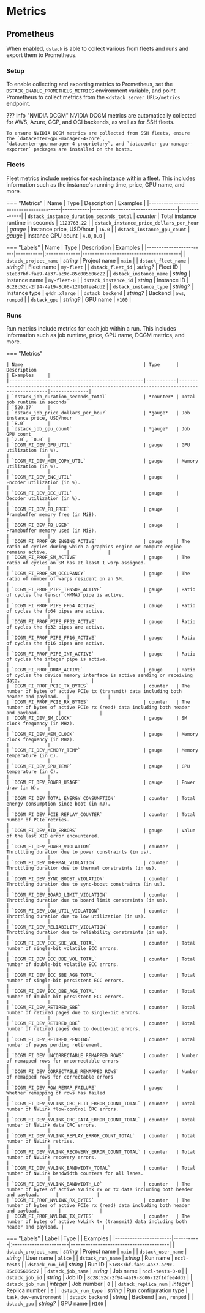 # Metrics

## Prometheus

When enabled, `dstack` is able to collect various from fleets and runs and export them 
to Prometheus.  

### Setup

To enable collecting and exporting metrics to Prometheus, 
set the `DSTACK_ENABLE_PROMETHEUS_METRICS` environment variable, and point Prometheus to collect metrics 
from the `<dstack server URL>/metrics` endpoint.

??? info "NVIDIA DCGM"
    NVIDIA DCGM metrics are automatically collected for AWS, Azure, GCP, and OCI backends, as well as for SSH fleets.
    
    To ensure NVIDIA DCGM metrics are collected from SSH fleets, ensure the `datacenter-gpu-manager-4-core`, 
    `datacenter-gpu-manager-4-proprietary`, and `datacenter-gpu-manager-exporter` packages are installed on the hosts.

### Fleets

Fleet metrics include metrics for each instance within a fleet. This includes information such as the instance's running
time, price, GPU name, and more.

=== "Metrics"
    | Name                                     | Type      | Description                       | Examples     |
    |------------------------------------------|-----------|-----------------------------------|--------------|
    | `dstack_instance_duration_seconds_total` | *counter* | Total instance runtime in seconds | `1123763.22` |
    | `dstack_instance_price_dollars_per_hour` | *gauge*   | Instance price, USD/hour          | `16.0`       |
    | `dstack_instance_gpu_count`              | *gauge*   | Instance GPU count                | `4.0`, `0.0` |

=== "Labels"
    | Name                   | Type      | Description   | Examples                               |
    |------------------------|-----------|:--------------|----------------------------------------|
    | `dstack_project_name`  | *string*  | Project name  | `main`                                 |
    | `dstack_fleet_name`    | *string?* | Fleet name    | `my-fleet`                             |
    | `dstack_fleet_id`      | *string?* | Fleet ID      | `51e837bf-fae9-4a37-ac9c-85c005606c22` |
    | `dstack_instance_name` | *string*  | Instance name | `my-fleet-0`                           |
    | `dstack_instance_id`   | *string*  | Instance ID   | `8c28c52c-2f94-4a19-8c06-12f1dfee4dd2` |
    | `dstack_instance_type` | *string?* | Instance type | `g4dn.xlarge`                          |
    | `dstack_backend`       | *string?* | Backend       | `aws`, `runpod`                        |
    | `dstack_gpu`           | *string?* | GPU name      | `H100`                                 |

### Runs

Run metrics include metrics for each job within a run.
This includes information such as job runtime, price, GPU name, DCGM metrics, and more.

=== "Metrics"

    | Name                                            | Type      | Description                                                                                | Examples     |
    |-------------------------------------------------|-----------|--------------------------------------------------------------------------------------------|--------------|
    | `dstack_job_duration_seconds_total`             | *counter* | Total job runtime in seconds                                                               | `520.37`     |
    | `dstack_job_price_dollars_per_hour`             | *gauge*   | Job instance price, USD/hour                                                               | `8.0`        |
    | `dstack_job_gpu_count`                          | *gauge*   | Job GPU count                                                                              | `2.0`, `0.0` |
    | `DCGM_FI_DEV_GPU_UTIL`                          | gauge     | GPU utilization (in %).                                                                    |              |
    | `DCGM_FI_DEV_MEM_COPY_UTIL`                     | gauge     | Memory utilization (in %).                                                                 |              |
    | `DCGM_FI_DEV_ENC_UTIL`                          | gauge     | Encoder utilization (in %).                                                                |              |
    | `DCGM_FI_DEV_DEC_UTIL`                          | gauge     | Decoder utilization (in %).                                                                |              |
    | `DCGM_FI_DEV_FB_FREE`                           | gauge     | Framebuffer memory free (in MiB).                                                          |              |
    | `DCGM_FI_DEV_FB_USED`                           | gauge     | Framebuffer memory used (in MiB).                                                          |              |
    | `DCGM_FI_PROF_GR_ENGINE_ACTIVE`                 | gauge     | The ratio of cycles during which a graphics engine or compute engine remains active.       |              |
    | `DCGM_FI_PROF_SM_ACTIVE`                        | gauge     | The ratio of cycles an SM has at least 1 warp assigned.                                    |              |
    | `DCGM_FI_PROF_SM_OCCUPANCY`                     | gauge     | The ratio of number of warps resident on an SM.                                            |              |
    | `DCGM_FI_PROF_PIPE_TENSOR_ACTIVE`               | gauge     | Ratio of cycles the tensor (HMMA) pipe is active.                                          |              |
    | `DCGM_FI_PROF_PIPE_FP64_ACTIVE`                 | gauge     | Ratio of cycles the fp64 pipes are active.                                                 |              |
    | `DCGM_FI_PROF_PIPE_FP32_ACTIVE`                 | gauge     | Ratio of cycles the fp32 pipes are active.                                                 |              |
    | `DCGM_FI_PROF_PIPE_FP16_ACTIVE`                 | gauge     | Ratio of cycles the fp16 pipes are active.                                                 |              |
    | `DCGM_FI_PROF_PIPE_INT_ACTIVE`                  | gauge     | Ratio of cycles the integer pipe is active.                                                |              |
    | `DCGM_FI_PROF_DRAM_ACTIVE`                      | gauge     | Ratio of cycles the device memory interface is active sending or receiving data.           |              |
    | `DCGM_FI_PROF_PCIE_TX_BYTES`                    | counter   | The number of bytes of active PCIe tx (transmit) data including both header and payload.   |              |
    | `DCGM_FI_PROF_PCIE_RX_BYTES`                    | counter   | The number of bytes of active PCIe rx (read) data including both header and payload.       |              |
    | `DCGM_FI_DEV_SM_CLOCK`                          | gauge     | SM clock frequency (in MHz).                                                               |              |
    | `DCGM_FI_DEV_MEM_CLOCK`                         | gauge     | Memory clock frequency (in MHz).                                                           |              |
    | `DCGM_FI_DEV_MEMORY_TEMP`                       | gauge     | Memory temperature (in C).                                                                 |              |
    | `DCGM_FI_DEV_GPU_TEMP`                          | gauge     | GPU temperature (in C).                                                                    |              |
    | `DCGM_FI_DEV_POWER_USAGE`                       | gauge     | Power draw (in W).                                                                         |              |
    | `DCGM_FI_DEV_TOTAL_ENERGY_CONSUMPTION`          | counter   | Total energy consumption since boot (in mJ).                                               |              |
    | `DCGM_FI_DEV_PCIE_REPLAY_COUNTER`               | counter   | Total number of PCIe retries.                                                              |              |
    | `DCGM_FI_DEV_XID_ERRORS`                        | gauge     | Value of the last XID error encountered.                                                   |              |
    | `DCGM_FI_DEV_POWER_VIOLATION`                   | counter   | Throttling duration due to power constraints (in us).                                      |              |
    | `DCGM_FI_DEV_THERMAL_VIOLATION`                 | counter   | Throttling duration due to thermal constraints (in us).                                    |              |
    | `DCGM_FI_DEV_SYNC_BOOST_VIOLATION`              | counter   | Throttling duration due to sync-boost constraints (in us).                                 |              |
    | `DCGM_FI_DEV_BOARD_LIMIT_VIOLATION`             | counter   | Throttling duration due to board limit constraints (in us).                                |              |
    | `DCGM_FI_DEV_LOW_UTIL_VIOLATION`                | counter   | Throttling duration due to low utilization (in us).                                        |              |
    | `DCGM_FI_DEV_RELIABILITY_VIOLATION`             | counter   | Throttling duration due to reliability constraints (in us).                                |              |
    | `DCGM_FI_DEV_ECC_SBE_VOL_TOTAL`                 | counter   | Total number of single-bit volatile ECC errors.                                            |              |
    | `DCGM_FI_DEV_ECC_DBE_VOL_TOTAL`                 | counter   | Total number of double-bit volatile ECC errors.                                            |              |
    | `DCGM_FI_DEV_ECC_SBE_AGG_TOTAL`                 | counter   | Total number of single-bit persistent ECC errors.                                          |              |
    | `DCGM_FI_DEV_ECC_DBE_AGG_TOTAL`                 | counter   | Total number of double-bit persistent ECC errors.                                          |              |
    | `DCGM_FI_DEV_RETIRED_SBE`                       | counter   | Total number of retired pages due to single-bit errors.                                    |              |
    | `DCGM_FI_DEV_RETIRED_DBE`                       | counter   | Total number of retired pages due to double-bit errors.                                    |              |
    | `DCGM_FI_DEV_RETIRED_PENDING`                   | counter   | Total number of pages pending retirement.                                                  |              |
    | `DCGM_FI_DEV_UNCORRECTABLE_REMAPPED_ROWS`       | counter   | Number of remapped rows for uncorrectable errors                                           |              |
    | `DCGM_FI_DEV_CORRECTABLE_REMAPPED_ROWS`         | counter   | Number of remapped rows for correctable errors                                             |              |
    | `DCGM_FI_DEV_ROW_REMAP_FAILURE`                 | gauge     | Whether remapping of rows has failed                                                       |              |
    | `DCGM_FI_DEV_NVLINK_CRC_FLIT_ERROR_COUNT_TOTAL` | counter   | Total number of NVLink flow-control CRC errors.                                            |              |
    | `DCGM_FI_DEV_NVLINK_CRC_DATA_ERROR_COUNT_TOTAL` | counter   | Total number of NVLink data CRC errors.                                                    |              |
    | `DCGM_FI_DEV_NVLINK_REPLAY_ERROR_COUNT_TOTAL`   | counter   | Total number of NVLink retries.                                                            |              |
    | `DCGM_FI_DEV_NVLINK_RECOVERY_ERROR_COUNT_TOTAL` | counter   | Total number of NVLink recovery errors.                                                    |              |
    | `DCGM_FI_DEV_NVLINK_BANDWIDTH_TOTAL`            | counter   | Total number of NVLink bandwidth counters for all lanes.                                   |              |
    | `DCGM_FI_DEV_NVLINK_BANDWIDTH_L0`               | counter   | The number of bytes of active NVLink rx or tx data including both header and payload.      |              |
    | `DCGM_FI_PROF_NVLINK_RX_BYTES`                  | counter   | The number of bytes of active PCIe rx (read) data including both header and payload.       |              |
    | `DCGM_FI_PROF_NVLINK_TX_BYTES`                  | counter   | The number of bytes of active NvLink tx (transmit) data including both header and payload. |              |

=== "Labels"
    | Label                 | Type      |                        | Examples                               |
    |-----------------------|-----------|:-----------------------|----------------------------------------|
    | `dstack_project_name` | *string*  | Project name           | `main`                                 |
    | `dstack_user_name`    | *string*  | User name              | `alice`                                |
    | `dstack_run_name`     | *string*  | Run name               | `nccl-tests`                           |
    | `dstack_run_id`       | *string*  | Run ID                 | `51e837bf-fae9-4a37-ac9c-85c005606c22` |
    | `dstack_job_name`     | *string*  | Job name               | `nccl-tests-0-0`                       |
    | `dstack_job_id`       | *string*  | Job ID                 | `8c28c52c-2f94-4a19-8c06-12f1dfee4dd2` |
    | `dstack_job_num`      | *integer* | Job number             | `0`                                    |
    | `dstack_replica_num`  | *integer* | Replica number         | `0`                                    |
    | `dstack_run_type`     | *string*  | Run configuration type | `task`, `dev-environment`              |
    | `dstack_backend`      | *string*  | Backend                | `aws`, `runpod`                        |
    | `dstack_gpu`          | *string?* | GPU name               | `H100`                                 |

